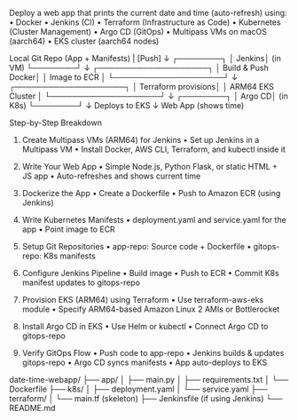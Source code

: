 Deploy a web app that prints the current date and time (auto-refresh) using:
	•	Docker
	•	Jenkins (CI)
	•	Terraform (Infrastructure as Code)
	•	Kubernetes (Cluster Management)
	•	Argo CD (GitOps)
	•	Multipass VMs on macOS (aarch64)
	•	EKS cluster (aarch64 nodes)



Local Git Repo (App + Manifests)
          |
       [Push]
          ↓
     ┌────────┐
     │ Jenkins│ (in VM)
     └────────┘
          ↓
  ┌────────────────────┐
  │ Build & Push Docker│
  │ Image to ECR       │
  └────────────────────┘
          ↓
  ┌────────────────────┐
  │ Terraform provisions│
  │ ARM64 EKS Cluster   │
  └────────────────────┘
          ↓
     ┌────────┐
     │ Argo CD│ (in K8s)
     └────────┘
          ↓
     Deploys to EKS
          ↓
   Web App (shows time)


Step-by-Step Breakdown

1. Create Multipass VMs (ARM64) for Jenkins
	•	Set up Jenkins in a Multipass VM
	•	Install Docker, AWS CLI, Terraform, and kubectl inside it

2. Write Your Web App
	•	Simple Node.js, Python Flask, or static HTML + JS app
	•	Auto-refreshes and shows current time

3. Dockerize the App
	•	Create a Dockerfile
	•	Push to Amazon ECR (using Jenkins)

4. Write Kubernetes Manifests
	•	deployment.yaml and service.yaml for the app
	•	Point image to ECR

5. Setup Git Repositories
	•	app-repo: Source code + Dockerfile
	•	gitops-repo: K8s manifests

6. Configure Jenkins Pipeline
	•	Build image
	•	Push to ECR
	•	Commit K8s manifest updates to gitops-repo

7. Provision EKS (ARM64) using Terraform
	•	Use terraform-aws-eks module
	•	Specify ARM64-based Amazon Linux 2 AMIs or Bottlerocket

8. Install Argo CD in EKS
	•	Use Helm or kubectl
	•	Connect Argo CD to gitops-repo

9. Verify GitOps Flow
	•	Push code to app-repo
	•	Jenkins builds & updates gitops-repo
	•	Argo CD syncs manifests
	•	App auto-deploys to EKS



date-time-webapp/
├── app/
│   ├── main.py
│   ├── requirements.txt
│   └── Dockerfile
├── k8s/
│   ├── deployment.yaml
│   └── service.yaml
├── terraform/
│   └── main.tf (skeleton)
├── Jenkinsfile (if using Jenkins)
└── README.md
